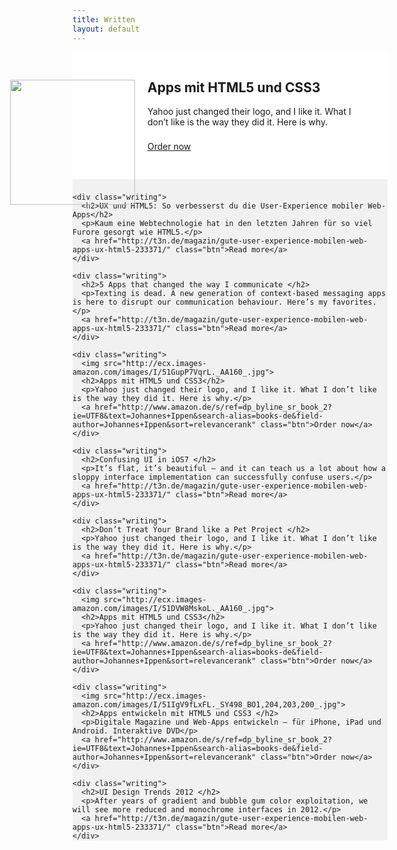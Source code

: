 ```yaml
---
title: Written
layout: default
---
```

<style>
  header, .signup, footer {
    display: none;
  }
  .writer {
    background: #F1F1F1;
  }
  .writing {
    background: #fff;
    text-align: left;
    padding: 44px 44px 44px 120px;
    margin-bottom: 22px;
  }
  .writing h2 {
    margin-top: 0;
  }
  .writing p {
    margin: 0 0 22px 0;
  }
  .writing img {
    position: absolute;
    width: 200px;
    height: 200px;
    margin-left: -220px;
  }
</style>
<section class="writer">
  <div class="inner">
    <div class="writing">
      <img src="http://ecx.images-amazon.com/images/I/519Hwh5CxBL._AA160_.jpg">
      <h2>Apps mit HTML5 und CSS3</h2>
      <p>Yahoo just changed their logo, and I like it. What I don’t like is the way they did it. Here is why.</p>
      <a href="http://www.amazon.de/Apps-mit-HTML5-CSS3-JavaScript/dp/3836234858/ref=sr_1_1?s=books&ie=UTF8&qid=1439902638&sr=1-1" class="btn">Order now</a>
    </div>
    
    <div class="writing">
      <h2>UX und HTML5: So verbesserst du die User-Experience mobiler Web-Apps</h2>
      <p>Kaum eine Webtechnologie hat in den letzten Jahren für so viel Furore gesorgt wie HTML5.</p>
      <a href="http://t3n.de/magazin/gute-user-experience-mobilen-web-apps-ux-html5-233371/" class="btn">Read more</a>
    </div>
    
    <div class="writing">
      <h2>5 Apps that changed the way I communicate </h2>
      <p>Texting is dead. A new generation of context-based messaging apps is here to disrupt our communication behaviour. Here’s my favorites.</p>
      <a href="http://t3n.de/magazin/gute-user-experience-mobilen-web-apps-ux-html5-233371/" class="btn">Read more</a>
    </div>
    
    <div class="writing">
      <img src="http://ecx.images-amazon.com/images/I/51GupP7VqrL._AA160_.jpg">
      <h2>Apps mit HTML5 und CSS3</h2>
      <p>Yahoo just changed their logo, and I like it. What I don’t like is the way they did it. Here is why.</p>
      <a href="http://www.amazon.de/s/ref=dp_byline_sr_book_2?ie=UTF8&text=Johannes+Ippen&search-alias=books-de&field-author=Johannes+Ippen&sort=relevancerank" class="btn">Order now</a>
    </div>
    
    <div class="writing">
      <h2>Confusing UI in iOS7 </h2>
      <p>It’s flat, it’s beautiful — and it can teach us a lot about how a sloppy interface implementation can successfully confuse users.</p>
      <a href="http://t3n.de/magazin/gute-user-experience-mobilen-web-apps-ux-html5-233371/" class="btn">Read more</a>
    </div>
    
    <div class="writing">
      <h2>Don’t Treat Your Brand like a Pet Project </h2>
      <p>Yahoo just changed their logo, and I like it. What I don’t like is the way they did it. Here is why.</p>
      <a href="http://t3n.de/magazin/gute-user-experience-mobilen-web-apps-ux-html5-233371/" class="btn">Read more</a>
    </div>
    
    <div class="writing">
      <img src="http://ecx.images-amazon.com/images/I/51DVW8MskoL._AA160_.jpg">
      <h2>Apps mit HTML5 und CSS3</h2>
      <p>Yahoo just changed their logo, and I like it. What I don’t like is the way they did it. Here is why.</p>
      <a href="http://www.amazon.de/s/ref=dp_byline_sr_book_2?ie=UTF8&text=Johannes+Ippen&search-alias=books-de&field-author=Johannes+Ippen&sort=relevancerank" class="btn">Order now</a>
    </div>
    
    <div class="writing">
      <img src="http://ecx.images-amazon.com/images/I/51IgV9fLxFL._SY498_BO1,204,203,200_.jpg">
      <h2>Apps entwickeln mit HTML5 und CSS3 </h2>
      <p>Digitale Magazine und Web-Apps entwickeln — für iPhone, iPad und Android. Interaktive DVD</p>
      <a href="http://www.amazon.de/s/ref=dp_byline_sr_book_2?ie=UTF8&text=Johannes+Ippen&search-alias=books-de&field-author=Johannes+Ippen&sort=relevancerank" class="btn">Order now</a>
    </div>
    
    <div class="writing">
      <h2>UI Design Trends 2012 </h2>
      <p>After years of gradient and bubble gum color exploitation, we will see more reduced and monochrome interfaces in 2012.</p>
      <a href="http://t3n.de/magazin/gute-user-experience-mobilen-web-apps-ux-html5-233371/" class="btn">Read more</a>
    </div>
  </div>
</section>